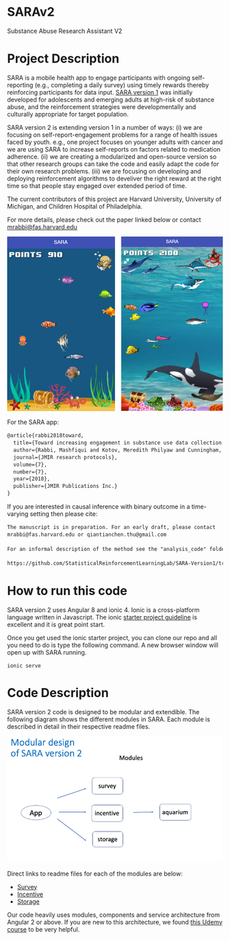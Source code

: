 # SARAv2
Substance Abuse Research Assistant V2


# Project Description
SARA is a mobile health app to engage participants with ongoing self-reporting (e.g., completing a daily survey) using timely rewards thereby reinforcing participants for data input. [SARA version 1](https://github.com/StatisticalReinforcementLearningLab/SARA-Version1) was initially developed for adolescents and emerging adults at high-risk of substance abuse, and the reinforcement strategies were developmentally and culturally appropriate for target population. 


SARA version 2 is extending version 1 in a number of ways: (i) we are focusing on self-report-engagement problems for a range of health issues faced by youth. e.g., one project focuses on younger adults with cancer and we are using SARA to increase self-reports on factors related to medication adherence. (ii) we are creating a modularized and open-source version so that other research groups can take the code and easily adapt the code for their own research problems. (iii) we are focusing on developing and deploying reinforcement algorithms to develiver the right reward at the right time so that people stay engaged over extended period of time.  

The current contributors of this project are Harvard University, University of Michigan, and Children Hospital of Philadelphia.

For more details, please check out the paper linked below or contact mrabbi@fas.harvard.edu

<p align="center">
  <img src="https://raw.githubusercontent.com/StatisticalReinforcementLearningLab/SARA-Version1/master/app_code/9850-169539-1-SP.png" width="650"/>
</p>

For the SARA app:

```tex
@article{rabbi2018toward,
  title={Toward increasing engagement in substance use data collection: development of the Substance Abuse Research Assistant app and protocol for a microrandomized trial using adolescents and emerging adults},
  author={Rabbi, Mashfiqui and Kotov, Meredith Philyaw and Cunningham, Rebecca and Bonar, Erin E and Nahum-Shani, Inbal and Klasnja, Predrag and Walton, Maureen and Murphy, Susan},
  journal={JMIR research protocols},
  volume={7},
  number={7},
  year={2018},
  publisher={JMIR Publications Inc.}
}
```

If you are interested in causal inference with binary outcome in a time-varying setting then please cite:

```tex
The manuscript is in preparation. For an early draft, please contact
mrabbi@fas.harvard.edu or qiantianchen.thu@gmail.com 

For an informal description of the method see the "analysis_code" folder at the following link

https://github.com/StatisticalReinforcementLearningLab/SARA-Version1/tree/master/analysis_code.
```





# How to run this code 
SARA version 2 uses Angular 8 and ionic 4. Ionic is a cross-platform language written in Javascript. The ionic [starter project guideline](https://ionicframework.com/getting-started) is excellent and it is great point start.  

Once you get used the ionic starter project, you can clone our repo and all you need to do is type the following command. A new browser window will open up with SARA running.

```
ionic serve
```




# Code Description 
SARA version 2 code is designed to be modular and extendible. The following diagram shows the different modules in SARA. Each module is described in detail in their respective readme files. 

<p align="center">
  <img src="https://raw.githubusercontent.com/StatisticalReinforcementLearningLab/SARAv2/master/modular_sara.png" width="650"/>
</p>

Direct links to readme files for each of the modules are below:
- [Survey](https://github.com/StatisticalReinforcementLearningLab/SARAv2/tree/master/src/app/survey)
- [Incentive](https://github.com/StatisticalReinforcementLearningLab/SARAv2/tree/master/src/app/incentive)
- [Storage](https://github.com/StatisticalReinforcementLearningLab/SARAv2/tree/master/src/app/storage)

Our code heavily uses modules, components and service architecture from Angular 2 or above. If you are new to this architecture, we found [this Udemy course](https://www.udemy.com/course/the-complete-angular-master-class/) to be very helpful.  





